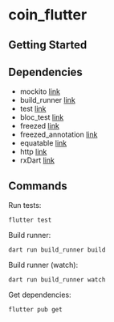 # coin_flutter

## Getting Started

## Dependencies

* mockito [link](https://pub.dev/packages/mockito)
* build_runner [link](https://pub.dev/packages/build_runner)
* test [link](https://pub.dev/packages/test)
* bloc_test [link](https://pub.dev/packages/bloc_test)
* freezed [link](https://pub.dev/packages/freezed)
* freezed_annotation [link](https://pub.dev/packages/freezed_annotation)
* equatable [link](https://pub.dev/packages/equatable)
* http [link](https://pub.dev/packages/http)
* rxDart [link](https://pub.dev/packages/rxdart)

## Commands

Run tests:

```shell
flutter test
```

Build runner:

```shell
dart run build_runner build
```

Build runner (watch):

```shell
dart run build_runner watch
```

Get dependencies:

```shell
flutter pub get
```
